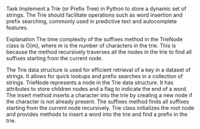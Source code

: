 Task
Implement a Trie (or Prefix Tree) in Python to store a dynamic set of strings. The Trie should facilitate operations such as word insertion and prefix searching, commonly used in predictive text and autocomplete features.

Explanation
The time complexity of the suffixes method in the TrieNode class is O(m), where m is the number of characters in the trie. This is because the method recursively traverses all the nodes in the trie to find all suffixes starting from the current node.

The Trie data structure is used for efficient retrieval of a key in a dataset of strings. It allows for quick lookups and prefix searches in a collection of strings.
TrieNode represents a node in the Trie data structure. It has attributes to store children nodes and a flag to indicate the end of a word. The insert method inserts a character into the trie by creating a new node if the character is not already present. The suffixes method finds all suffixes starting from the current node recursively. Trie class initializes the root node and provides methods to insert a word into the trie and find a prefix in the trie.